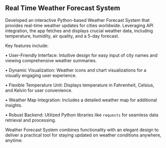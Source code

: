 ## Real Time Weather Forecast System



Developed an interactive Python-based Weather Forecast System that provides real-time weather updates for cities worldwide. Leveraging API integration, the app fetches and displays crucial weather data, including temperature, humidity, air quality, and a 5-day forecast.





Key features include:

• User-Friendly Interface: Intuitive design for easy input of city names and viewing comprehensive weather summaries.

• Dynamic Visualization: Weather icons and chart visualizations for a visually engaging user experience.

• Flexible Temperature Unit: Displays temperature in Fahrenheit, Celsius, and Kelvin for user convenience.

• Weather Map Integration: Includes a detailed weather map for additional insights.

• Robust Backend: Utilized Python libraries like `requests` for seamless data retrieval and processing.



Weather Forecast System combines functionality with an elegant design to deliver a practical tool for staying updated on weather conditions anywhere, anytime.

<!-- Script-Generated Comment -->
<!-- Script-Generated Comment -->
<!-- Script-Generated Comment -->
<!-- Script-Generated Comment -->
<!-- Script-Generated Comment -->
<!-- Script-Generated Comment -->
<!-- Script-Generated Comment -->
<!-- Script-Generated Comment -->
<!-- Script-Generated Comment -->
<!-- Script-Generated Comment -->
<!-- Script-Generated Comment -->
<!-- Script-Generated Comment -->
<!-- Script-Generated Comment -->
<!-- Script-Generated Comment -->
<!-- Script-Generated Comment -->
<!-- Script-Generated Comment -->
<!-- Script-Generated Comment -->
<!-- Script-Generated Comment -->
<!-- Script-Generated Comment -->
<!-- Script-Generated Comment -->
<!-- Script-Generated Comment -->
<!-- Script-Generated Comment -->
<!-- Script-Generated Comment -->
<!-- Script-Generated Comment -->
<!-- Script-Generated Comment -->
<!-- Script-Generated Comment -->
<!-- Script-Generated Comment -->
<!-- Script-Generated Comment -->
<!-- Script-Generated Comment -->
<!-- Script-Generated Comment -->
<!-- Script-Generated Comment -->
<!-- Script-Generated Comment -->
<!-- Script-Generated Comment -->
<!-- Script-Generated Comment -->
<!-- Script-Generated Comment -->
<!-- Script-Generated Comment -->
<!-- Script-Generated Comment -->
<!-- Script-Generated Comment -->
<!-- Script-Generated Comment -->
<!-- Script-Generated Comment -->
<!-- Script-Generated Comment -->
<!-- Script-Generated Comment -->
<!-- Script-Generated Comment -->
<!-- Script-Generated Comment -->
<!-- Script-Generated Comment -->
<!-- Script-Generated Comment -->
<!-- Script-Generated Comment -->
<!-- Script-Generated Comment -->
<!-- Script-Generated Comment -->
<!-- Script-Generated Comment -->
<!-- Script-Generated Comment -->
<!-- Script-Generated Comment -->
<!-- Script-Generated Comment -->
<!-- Script-Generated Comment -->
<!-- Script-Generated Comment -->
<!-- Script-Generated Comment -->
<!-- Script-Generated Comment -->
<!-- Script-Generated Comment -->
<!-- Script-Generated Comment -->
<!-- Script-Generated Comment -->
<!-- Script-Generated Comment -->
<!-- Script-Generated Comment -->
<!-- Script-Generated Comment -->
<!-- Script-Generated Comment -->
<!-- Script-Generated Comment -->
<!-- Script-Generated Comment -->
<!-- Script-Generated Comment -->
<!-- Script-Generated Comment -->
<!-- Script-Generated Comment -->
<!-- Script-Generated Comment -->
<!-- Script-Generated Comment -->
<!-- Script-Generated Comment -->
<!-- Script-Generated Comment -->
<!-- Script-Generated Comment -->
<!-- Script-Generated Comment -->
<!-- Script-Generated Comment -->
<!-- Script-Generated Comment -->
<!-- Script-Generated Comment -->
<!-- Script-Generated Comment -->
<!-- Script-Generated Comment -->
<!-- Script-Generated Comment -->
<!-- Script-Generated Comment -->
<!-- Script-Generated Comment -->
<!-- Script-Generated Comment -->
<!-- Script-Generated Comment -->
<!-- Script-Generated Comment -->
<!-- Script-Generated Comment -->
<!-- Script-Generated Comment -->
<!-- Script-Generated Comment -->
<!-- Script-Generated Comment -->
<!-- Script-Generated Comment -->
<!-- Script-Generated Comment -->
<!-- Script-Generated Comment -->
<!-- Script-Generated Comment -->
<!-- Script-Generated Comment -->
<!-- Script-Generated Comment -->
<!-- Script-Generated Comment -->
<!-- Script-Generated Comment -->
<!-- Script-Generated Comment -->
<!-- Script-Generated Comment -->
<!-- Script-Generated Comment -->
<!-- Script-Generated Comment -->
<!-- Script-Generated Comment -->
<!-- Script-Generated Comment -->
<!-- Script-Generated Comment -->
<!-- Script-Generated Comment -->
<!-- Script-Generated Comment -->
<!-- Script-Generated Comment -->
<!-- Script-Generated Comment -->
<!-- Script-Generated Comment -->
<!-- Script-Generated Comment -->
<!-- Script-Generated Comment -->
<!-- Script-Generated Comment -->
<!-- Script-Generated Comment -->
<!-- Script-Generated Comment -->
<!-- Script-Generated Comment -->
<!-- Script-Generated Comment -->
<!-- Script-Generated Comment -->
<!-- Script-Generated Comment -->
<!-- Script-Generated Comment -->
<!-- Script-Generated Comment -->
<!-- Script-Generated Comment -->
<!-- Script-Generated Comment -->
<!-- Script-Generated Comment -->
<!-- Script-Generated Comment -->
<!-- Script-Generated Comment -->
<!-- Script-Generated Comment -->
<!-- Script-Generated Comment -->
<!-- Script-Generated Comment -->
<!-- Script-Generated Comment -->
<!-- Script-Generated Comment -->
<!-- Script-Generated Comment -->
<!-- Script-Generated Comment -->
<!-- Script-Generated Comment -->
<!-- Script-Generated Comment -->
<!-- Script-Generated Comment -->
<!-- Script-Generated Comment -->
<!-- Script-Generated Comment -->
<!-- Script-Generated Comment -->
<!-- Script-Generated Comment -->
<!-- Script-Generated Comment -->
<!-- Script-Generated Comment -->
<!-- Script-Generated Comment -->
<!-- Script-Generated Comment -->
<!-- Script-Generated Comment -->
<!-- Script-Generated Comment -->
<!-- Script-Generated Comment -->
<!-- Script-Generated Comment -->
<!-- Script-Generated Comment -->
<!-- Script-Generated Comment -->
<!-- Script-Generated Comment -->
<!-- Script-Generated Comment -->
<!-- Script-Generated Comment -->
<!-- Script-Generated Comment -->
<!-- Script-Generated Comment -->
<!-- Script-Generated Comment -->
<!-- Script-Generated Comment -->
<!-- Script-Generated Comment -->
<!-- Script-Generated Comment -->
<!-- Script-Generated Comment -->
<!-- Script-Generated Comment -->
<!-- Script-Generated Comment -->
<!-- Script-Generated Comment -->
<!-- Script-Generated Comment -->
<!-- Script-Generated Comment -->
<!-- Script-Generated Comment -->
<!-- Script-Generated Comment -->
<!-- Script-Generated Comment -->
<!-- Script-Generated Comment -->
<!-- Script-Generated Comment -->
<!-- Script-Generated Comment -->
<!-- Script-Generated Comment -->
<!-- Script-Generated Comment -->
<!-- Script-Generated Comment -->
<!-- Script-Generated Comment -->
<!-- Script-Generated Comment -->
<!-- Script-Generated Comment -->
<!-- Script-Generated Comment -->
<!-- Script-Generated Comment -->
<!-- Script-Generated Comment -->
<!-- Script-Generated Comment -->
<!-- Script-Generated Comment -->
<!-- Script-Generated Comment -->
<!-- Script-Generated Comment -->
<!-- Script-Generated Comment -->
<!-- Script-Generated Comment -->
<!-- Script-Generated Comment -->
<!-- Script-Generated Comment -->
<!-- Script-Generated Comment -->
<!-- Script-Generated Comment -->
<!-- Script-Generated Comment -->
<!-- Script-Generated Comment -->
<!-- Script-Generated Comment -->
